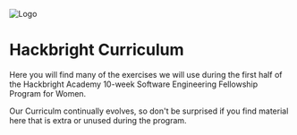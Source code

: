![Logo](http://hb-website-assets-production.s3.amazonaws.com/assets/Hackbright-defd4deb316e265c983704d78e65f926.png)

Hackbright Curriculum
=====================

Here you will find many of the exercises we will use during the first half of the Hackbright Academy 10-week Software Engineering Fellowship Program for Women.

Our Curriculm continually evolves, so don't be surprised if you find material here that is extra or unused during the program.
